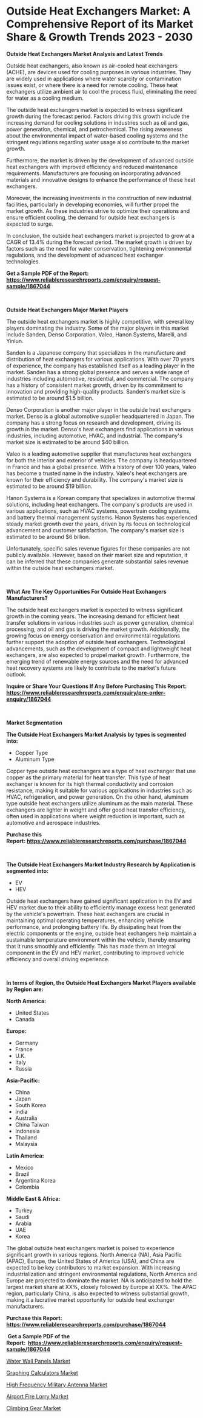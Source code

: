 <p><h1>Outside Heat Exchangers Market: A Comprehensive Report of its Market Share & Growth Trends 2023 - 2030</h1></p><p><strong>Outside Heat Exchangers Market Analysis and Latest Trends</strong></p>
<p><p>Outside heat exchangers, also known as air-cooled heat exchangers (ACHE), are devices used for cooling purposes in various industries. They are widely used in applications where water scarcity or contamination issues exist, or where there is a need for remote cooling. These heat exchangers utilize ambient air to cool the process fluid, eliminating the need for water as a cooling medium.</p><p>The outside heat exchangers market is expected to witness significant growth during the forecast period. Factors driving this growth include the increasing demand for cooling solutions in industries such as oil and gas, power generation, chemical, and petrochemical. The rising awareness about the environmental impact of water-based cooling systems and the stringent regulations regarding water usage also contribute to the market growth.</p><p>Furthermore, the market is driven by the development of advanced outside heat exchangers with improved efficiency and reduced maintenance requirements. Manufacturers are focusing on incorporating advanced materials and innovative designs to enhance the performance of these heat exchangers.</p><p>Moreover, the increasing investments in the construction of new industrial facilities, particularly in developing economies, will further propel the market growth. As these industries strive to optimize their operations and ensure efficient cooling, the demand for outside heat exchangers is expected to surge.</p><p>In conclusion, the outside heat exchangers market is projected to grow at a CAGR of 13.4% during the forecast period. The market growth is driven by factors such as the need for water conservation, tightening environmental regulations, and the development of advanced heat exchanger technologies.</p></p>
<p><strong>Get a Sample PDF of the Report:&nbsp; <a href="https://www.reliableresearchreports.com/enquiry/request-sample/1867044">https://www.reliableresearchreports.com/enquiry/request-sample/1867044</a></strong></p>
<p>&nbsp;</p>
<p><strong>Outside Heat Exchangers Major Market Players</strong></p>
<p><p>The outside heat exchangers market is highly competitive, with several key players dominating the industry. Some of the major players in this market include Sanden, Denso Corporation, Valeo, Hanon Systems, Marelli, and Yinlun.</p><p>Sanden is a Japanese company that specializes in the manufacture and distribution of heat exchangers for various applications. With over 70 years of experience, the company has established itself as a leading player in the market. Sanden has a strong global presence and serves a wide range of industries including automotive, residential, and commercial. The company has a history of consistent market growth, driven by its commitment to innovation and providing high-quality products. Sanden's market size is estimated to be around $1.5 billion.</p><p>Denso Corporation is another major player in the outside heat exchangers market. Denso is a global automotive supplier headquartered in Japan. The company has a strong focus on research and development, driving its growth in the market. Denso's heat exchangers find applications in various industries, including automotive, HVAC, and industrial. The company's market size is estimated to be around $40 billion.</p><p>Valeo is a leading automotive supplier that manufactures heat exchangers for both the interior and exterior of vehicles. The company is headquartered in France and has a global presence. With a history of over 100 years, Valeo has become a trusted name in the industry. Valeo's heat exchangers are known for their efficiency and durability. The company's market size is estimated to be around $19 billion.</p><p>Hanon Systems is a Korean company that specializes in automotive thermal solutions, including heat exchangers. The company's products are used in various applications, such as HVAC systems, powertrain cooling systems, and battery thermal management systems. Hanon Systems has experienced steady market growth over the years, driven by its focus on technological advancement and customer satisfaction. The company's market size is estimated to be around $6 billion.</p><p>Unfortunately, specific sales revenue figures for these companies are not publicly available. However, based on their market size and reputation, it can be inferred that these companies generate substantial sales revenue within the outside heat exchangers market.</p></p>
<p>&nbsp;</p>
<p><strong>What Are The Key Opportunities For Outside Heat Exchangers Manufacturers?</strong></p>
<p><p>The outside heat exchangers market is expected to witness significant growth in the coming years. The increasing demand for efficient heat transfer solutions in various industries such as power generation, chemical processing, and oil and gas is driving the market growth. Additionally, the growing focus on energy conservation and environmental regulations further support the adoption of outside heat exchangers. Technological advancements, such as the development of compact and lightweight heat exchangers, are also expected to propel market growth. Furthermore, the emerging trend of renewable energy sources and the need for advanced heat recovery systems are likely to contribute to the market's future outlook.</p></p>
<p><strong>Inquire or Share Your Questions If Any Before Purchasing This Report: <a href="https://www.reliableresearchreports.com/enquiry/pre-order-enquiry/1867044">https://www.reliableresearchreports.com/enquiry/pre-order-enquiry/1867044</a></strong></p>
<p>&nbsp;</p>
<p><strong>Market Segmentation</strong></p>
<p><strong>The Outside Heat Exchangers Market Analysis by types is segmented into:</strong></p>
<p><ul><li>Copper Type</li><li>Aluminum Type</li></ul></p>
<p><p>Copper type outside heat exchangers are a type of heat exchanger that use copper as the primary material for heat transfer. This type of heat exchanger is known for its high thermal conductivity and corrosion resistance, making it suitable for various applications in industries such as HVAC, refrigeration, and power generation. On the other hand, aluminum type outside heat exchangers utilize aluminum as the main material. These exchangers are lighter in weight and offer good heat transfer efficiency, often used in applications where weight reduction is important, such as automotive and aerospace industries.</p></p>
<p><strong>Purchase this Report:&nbsp;<a href="https://www.reliableresearchreports.com/purchase/1867044">https://www.reliableresearchreports.com/purchase/1867044</a></strong></p>
<p>&nbsp;</p>
<p><strong>The Outside Heat Exchangers Market Industry Research by Application is segmented into:</strong></p>
<p><ul><li>EV</li><li>HEV</li></ul></p>
<p><p>Outside heat exchangers have gained significant application in the EV and HEV market due to their ability to efficiently manage excess heat generated by the vehicle's powertrain. These heat exchangers are crucial in maintaining optimal operating temperatures, enhancing vehicle performance, and prolonging battery life. By dissipating heat from the electric components or the engine, outside heat exchangers help maintain a sustainable temperature environment within the vehicle, thereby ensuring that it runs smoothly and efficiently. This has made them an integral component in the EV and HEV market, contributing to improved vehicle efficiency and overall driving experience.</p></p>
<p>&nbsp;</p>
<p><strong>In terms of Region, the Outside Heat Exchangers Market Players available by Region are:</strong></p>
<p>
    <p> <strong> North America: </strong>
        <ul>
            <li>United States</li>
            <li>Canada</li>
        </ul>
        </p> 
    <p> <strong> Europe: </strong>
        <ul>
            <li>Germany</li>
            <li>France</li>
            <li>U.K.</li>
            <li>Italy</li>
            <li>Russia</li>
        </ul>
        </p> 
    <p> <strong> Asia-Pacific: </strong>
        <ul>
            <li>China</li>
            <li>Japan</li>
            <li>South Korea</li>
            <li>India</li>
            <li>Australia</li>
            <li>China Taiwan</li>
            <li>Indonesia</li>
            <li>Thailand</li>
            <li>Malaysia</li>
        </ul>
        </p> 
    <p> <strong> Latin America: </strong>
        <ul>
            <li>Mexico</li>
            <li>Brazil</li>
            <li>Argentina Korea</li>
            <li>Colombia</li>
        </ul>
        </p> 
    <p> <strong> Middle East & Africa: </strong>
        <ul>
            <li>Turkey</li>
            <li>Saudi</li>
            <li>Arabia</li>
            <li>UAE</li>
            <li>Korea</li>
        </ul>
    </p>
    </p>
<p><p>The global outside heat exchangers market is poised to experience significant growth in various regions. North America (NA), Asia Pacific (APAC), Europe, the United States of America (USA), and China are expected to be key contributors to market expansion. With increasing industrialization and stringent environmental regulations, North America and Europe are projected to dominate the market. NA is anticipated to hold the largest market share at XX%, closely followed by Europe at XX%. The APAC region, particularly China, is also expected to witness substantial growth, making it a lucrative market opportunity for outside heat exchanger manufacturers.</p></p>
<p><strong>Purchase this Report: <a href="https://www.reliableresearchreports.com/purchase/1867044">https://www.reliableresearchreports.com/purchase/1867044</a></strong></p>
<p>&nbsp;<strong>Get a Sample PDF of the Report:&nbsp;&nbsp;<a href="https://www.reliableresearchreports.com/enquiry/request-sample/1867044">https://www.reliableresearchreports.com/enquiry/request-sample/1867044</a></strong></p>
<p><strong></strong></p>
<p><p><a href="https://www.linkedin.com/pulse/water-wall-panels-market-size-share-global-analysis-report-2023-rqzbe/">Water Wall Panels Market</a></p><p><a href="https://medium.com/@tiannathiel2023/analyzing-graphing-calculators-market-global-industry-perspective-and-forecast-2023-to-2030-8fdc9966e911">Graphing Calculators Market</a></p><p><a href="https://www.linkedin.com/pulse/high-frequency-military-antenna-market-challenges-opportunities-wchze/">High Frequency Military Antenna Market</a></p><p><a href="https://github.com/grishafomin4852/Market-Research-Report-List-1/blob/main/airport-fire-lorry-market.md">Airport Fire Lorry Market</a></p><p><a href="https://medium.com/@candaceking17/climbing-gear-market-analysis-its-cagr-market-segmentation-and-global-industry-overview-928428248edf">Climbing Gear Market</a></p></p>